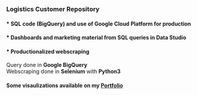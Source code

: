 ### Logistics Customer Repository  
#### * SQL code (BigQuery) and use of Google Cloud Platform for production  
#### * Dashboards and marketing material from SQL queries in Data Studio  
#### * Productionalized webscraping  

Query done in **Google BigQuery**  
Webscraping done in **Selenium** with **Python3**
  
#### Some visaulizations available on my [Portfolio](https://public.tableau.com/app/profile/tyler.simpson8861/viz/DEC2021_covid_project_dashboard/Dashboard1?publish=yes)

